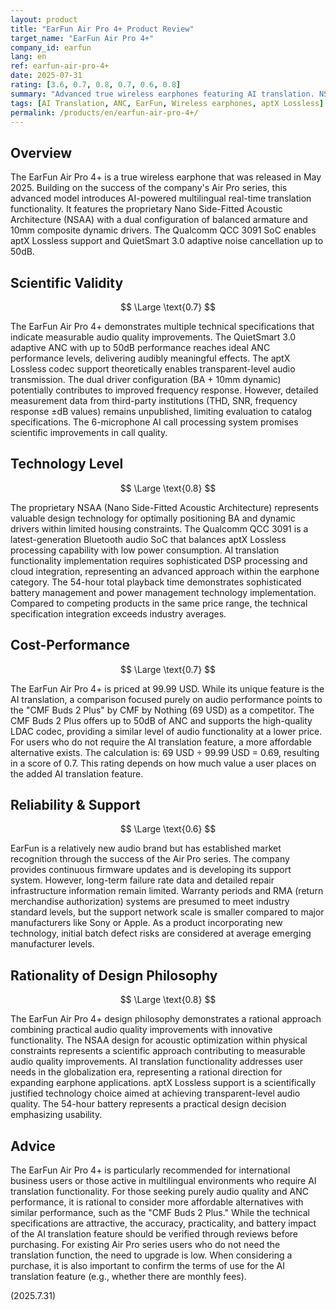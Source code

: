 ```yaml
---
layout: product
title: "EarFun Air Pro 4+ Product Review"
target_name: "EarFun Air Pro 4+"
company_id: earfun
lang: en
ref: earfun-air-pro-4+
date: 2025-07-31
rating: [3.6, 0.7, 0.8, 0.7, 0.6, 0.8]
summary: "Advanced true wireless earphones featuring AI translation. NSAA design and 54-hour battery life at 99.99 USD"
tags: [AI Translation, ANC, EarFun, Wireless earphones, aptX Lossless]
permalink: /products/en/earfun-air-pro-4+/
---
```

## Overview

The EarFun Air Pro 4+ is a true wireless earphone that was released in May 2025. Building on the success of the company's Air Pro series, this advanced model introduces AI-powered multilingual real-time translation functionality. It features the proprietary Nano Side-Fitted Acoustic Architecture (NSAA) with a dual configuration of balanced armature and 10mm composite dynamic drivers. The Qualcomm QCC 3091 SoC enables aptX Lossless support and QuietSmart 3.0 adaptive noise cancellation up to 50dB.

## Scientific Validity

$$ \Large \text{0.7} $$

The EarFun Air Pro 4+ demonstrates multiple technical specifications that indicate measurable audio quality improvements. The QuietSmart 3.0 adaptive ANC with up to 50dB performance reaches ideal ANC performance levels, delivering audibly meaningful effects. The aptX Lossless codec support theoretically enables transparent-level audio transmission. The dual driver configuration (BA + 10mm dynamic) potentially contributes to improved frequency response. However, detailed measurement data from third-party institutions (THD, SNR, frequency response ±dB values) remains unpublished, limiting evaluation to catalog specifications. The 6-microphone AI call processing system promises scientific improvements in call quality.

## Technology Level

$$ \Large \text{0.8} $$

The proprietary NSAA (Nano Side-Fitted Acoustic Architecture) represents valuable design technology for optimally positioning BA and dynamic drivers within limited housing constraints. The Qualcomm QCC 3091 is a latest-generation Bluetooth audio SoC that balances aptX Lossless processing capability with low power consumption. AI translation functionality implementation requires sophisticated DSP processing and cloud integration, representing an advanced approach within the earphone category. The 54-hour total playback time demonstrates sophisticated battery management and power management technology implementation. Compared to competing products in the same price range, the technical specification integration exceeds industry averages.

## Cost-Performance

$$ \Large \text{0.7} $$

The EarFun Air Pro 4+ is priced at 99.99 USD. While its unique feature is the AI translation, a comparison focused purely on audio performance points to the "CMF Buds 2 Plus" by CMF by Nothing (69 USD) as a competitor. The CMF Buds 2 Plus offers up to 50dB of ANC and supports the high-quality LDAC codec, providing a similar level of audio functionality at a lower price. For users who do not require the AI translation feature, a more affordable alternative exists. The calculation is: 69 USD ÷ 99.99 USD = 0.69, resulting in a score of 0.7. This rating depends on how much value a user places on the added AI translation feature.

## Reliability & Support

$$ \Large \text{0.6} $$

EarFun is a relatively new audio brand but has established market recognition through the success of the Air Pro series. The company provides continuous firmware updates and is developing its support system. However, long-term failure rate data and detailed repair infrastructure information remain limited. Warranty periods and RMA (return merchandise authorization) systems are presumed to meet industry standard levels, but the support network scale is smaller compared to major manufacturers like Sony or Apple. As a product incorporating new technology, initial batch defect risks are considered at average emerging manufacturer levels.

## Rationality of Design Philosophy

$$ \Large \text{0.8} $$

The EarFun Air Pro 4+ design philosophy demonstrates a rational approach combining practical audio quality improvements with innovative functionality. The NSAA design for acoustic optimization within physical constraints represents a scientific approach contributing to measurable audio quality improvements. AI translation functionality addresses user needs in the globalization era, representing a rational direction for expanding earphone applications. aptX Lossless support is a scientifically justified technology choice aimed at achieving transparent-level audio quality. The 54-hour battery represents a practical design decision emphasizing usability.

## Advice

The EarFun Air Pro 4+ is particularly recommended for international business users or those active in multilingual environments who require AI translation functionality. For those seeking purely audio quality and ANC performance, it is rational to consider more affordable alternatives with similar performance, such as the "CMF Buds 2 Plus." While the technical specifications are attractive, the accuracy, practicality, and battery impact of the AI translation feature should be verified through reviews before purchasing. For existing Air Pro series users who do not need the translation function, the need to upgrade is low. When considering a purchase, it is also important to confirm the terms of use for the AI translation feature (e.g., whether there are monthly fees).

(2025.7.31)
